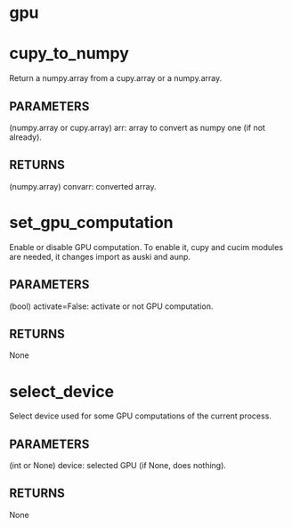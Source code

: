 # gpu

# cupy_to_numpy


Return a numpy.array from a cupy.array or a numpy.array.

PARAMETERS
----------
(numpy.array or cupy.array) arr:
array to convert as numpy one
(if not already).

RETURNS
-------
(numpy.array) convarr:
converted array.


# set_gpu_computation


Enable or disable GPU computation. To enable it, cupy and cucim modules
are needed, it changes import as auski and aunp.

PARAMETERS
----------
(bool) activate=False:
activate or not GPU computation.

RETURNS
-------
None


# select_device


Select device used for some GPU computations of the current process.

PARAMETERS
----------
(int or None) device:
selected GPU (if None, does nothing).

RETURNS
-------
None


